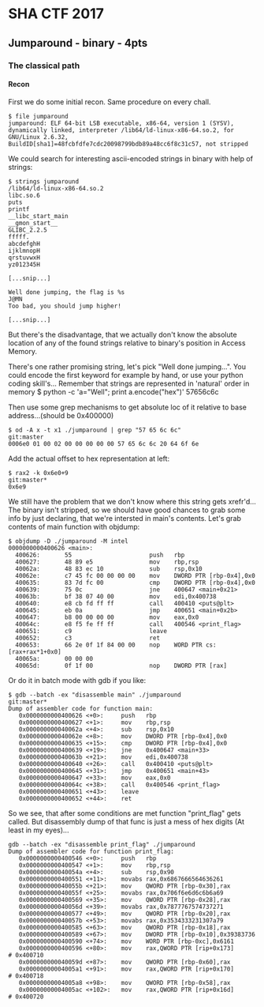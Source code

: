 # SHA CTF 2017
## Jumparound - binary - 4pts
### The classical path
#### Recon
First we do some initial recon. Same procedure on every chall.

	$ file jumparound
	jumparound: ELF 64-bit LSB executable, x86-64, version 1 (SYSV), dynamically linked, interpreter /lib64/ld-linux-x86-64.so.2, for GNU/Linux 2.6.32, BuildID[sha1]=48fcbfdfe7cdc20098799bdb89a48cc6f8c31c57, not stripped

We could search for interesting ascii-encoded strings in binary with help of strings:

	$ strings jumparound
	/lib64/ld-linux-x86-64.so.2
	libc.so.6
	puts
	printf
	__libc_start_main
	__gmon_start__
	GLIBC_2.2.5
	fffff.
	abcdefghH
	ijklmnopH
	qrstuvwxH
	yz012345H
	
	[...snip...] 

	Well done jumping, the flag is %s
	J@MN
	Too bad, you should jump higher!
	
	[...snip...]

But there's the disadvantage, that we actually don't know the absolute location of any of the found strings relative to binary's position in Access Memory.

There's one rather promising string, let's pick "Well done jumping...". You could encode the first keyword for example by hand, or use your python coding skill's...
Remember that strings are represented in 'natural' order in memory 
	$ python -c 'a="Well"; print a.encode("hex")'
	57656c6c

Then use some grep mechanisms to get absolute loc of it relative to base address...(should be 0x400000)

	$ od -A x -t x1 ./jumparound | grep "57 65 6c 6c"                                                                         git:master
	0006e0 01 00 02 00 00 00 00 00 57 65 6c 6c 20 64 6f 6e

Add the actual offset to hex representation at left:

	$ rax2 -k 0x6e0+9                                                                                                        git:master*
	0x6e9

We still have the problem that we don't know where this string gets xrefr'd...
The binary isn't stripped, so we should have good chances to grab some info by just declaring, that we're intersted in main's contents.
Let's grab contents of main function with objdump:

	$ objdump -D ./jumparound -M intel
	0000000000400626 <main>:
	  400626:       55                      push   rbp
	  400627:       48 89 e5                mov    rbp,rsp
	  40062a:       48 83 ec 10             sub    rsp,0x10
	  40062e:       c7 45 fc 00 00 00 00    mov    DWORD PTR [rbp-0x4],0x0
	  400635:       83 7d fc 00             cmp    DWORD PTR [rbp-0x4],0x0
	  400639:       75 0c                   jne    400647 <main+0x21>
	  40063b:       bf 38 07 40 00          mov    edi,0x400738
	  400640:       e8 cb fd ff ff          call   400410 <puts@plt>
	  400645:       eb 0a                   jmp    400651 <main+0x2b>
	  400647:       b8 00 00 00 00          mov    eax,0x0
	  40064c:       e8 f5 fe ff ff          call   400546 <print_flag>
	  400651:       c9                      leave  
	  400652:       c3                      ret    
	  400653:       66 2e 0f 1f 84 00 00    nop    WORD PTR cs:[rax+rax*1+0x0]
	  40065a:       00 00 00 
	  40065d:       0f 1f 00                nop    DWORD PTR [rax]

Or do it in batch mode with gdb if you like:

	$ gdb --batch -ex "disassemble main" ./jumparound                                                                        git:master*
	Dump of assembler code for function main:
	   0x0000000000400626 <+0>:     push   rbp
	   0x0000000000400627 <+1>:     mov    rbp,rsp
	   0x000000000040062a <+4>:     sub    rsp,0x10
	   0x000000000040062e <+8>:     mov    DWORD PTR [rbp-0x4],0x0
	   0x0000000000400635 <+15>:    cmp    DWORD PTR [rbp-0x4],0x0
	   0x0000000000400639 <+19>:    jne    0x400647 <main+33>
	   0x000000000040063b <+21>:    mov    edi,0x400738
	   0x0000000000400640 <+26>:    call   0x400410 <puts@plt>
	   0x0000000000400645 <+31>:    jmp    0x400651 <main+43>
	   0x0000000000400647 <+33>:    mov    eax,0x0
	   0x000000000040064c <+38>:    call   0x400546 <print_flag>
	   0x0000000000400651 <+43>:    leave  
	   0x0000000000400652 <+44>:    ret    

So we see, that after some conditions are met function "print_flag" gets called. But disassembly dump of that func is just a mess of hex digits (At least in my eyes)...

	gdb --batch -ex "disassemble print_flag" ./jumparound
	Dump of assembler code for function print_flag:
	   0x0000000000400546 <+0>:     push   rbp
	   0x0000000000400547 <+1>:     mov    rbp,rsp
	   0x000000000040054a <+4>:     sub    rsp,0x90
	   0x0000000000400551 <+11>:    movabs rax,0x6867666564636261
	   0x000000000040055b <+21>:    mov    QWORD PTR [rbp-0x30],rax
	   0x000000000040055f <+25>:    movabs rax,0x706f6e6d6c6b6a69
	   0x0000000000400569 <+35>:    mov    QWORD PTR [rbp-0x28],rax
	   0x000000000040056d <+39>:    movabs rax,0x7877767574737271
	   0x0000000000400577 <+49>:    mov    QWORD PTR [rbp-0x20],rax
	   0x000000000040057b <+53>:    movabs rax,0x3534333231307a79
	   0x0000000000400585 <+63>:    mov    QWORD PTR [rbp-0x18],rax
	   0x0000000000400589 <+67>:    mov    DWORD PTR [rbp-0x10],0x39383736
	   0x0000000000400590 <+74>:    mov    WORD PTR [rbp-0xc],0x6161
	   0x0000000000400596 <+80>:    mov    rax,QWORD PTR [rip+0x173]        # 0x400710
	   0x000000000040059d <+87>:    mov    QWORD PTR [rbp-0x60],rax
	   0x00000000004005a1 <+91>:    mov    rax,QWORD PTR [rip+0x170]        # 0x400718
	   0x00000000004005a8 <+98>:    mov    QWORD PTR [rbp-0x58],rax
	   0x00000000004005ac <+102>:   mov    rax,QWORD PTR [rip+0x16d]        # 0x400720


	
